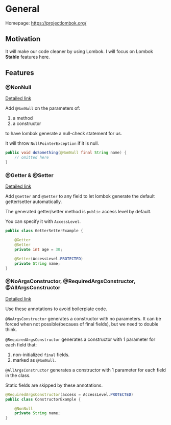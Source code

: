 # General
Homepage: https://projectlombok.org/

## Motivation
It will make our code cleaner by using Lombok.
I will focus on Lombok **Stable** features here.

## Features

### @NonNull
[Detailed link](https://projectlombok.org/features/NonNull)

Add `@NonNull` on the parameters of:
1. a method
2. a constructor

to have lombok generate a null-check statement for us.

It will throw `NullPointerException` if it is null.

```java
public void doSomething(@NonNull final String name) {
	// omitted here
}
```
### @Getter & @Setter
[Detailed link](https://projectlombok.org/features/GetterSetter)

Add `@Getter` and `@Setter` to any field to let lombok generate the default getter/setter automatically.

The generated getter/setter method is `public` access level by default.

You can specify it with `AccessLevel`.

```java
public class GetterSetterExample {

    @Getter
    @Setter
    private int age = 30;

    @Setter(AccessLevel.PROTECTED)
    private String name;
}
```
### @NoArgsConstructor, @RequiredArgsConstructor, @AllArgsConstructor
[Detailed link](https://projectlombok.org/features/constructor)

Use these annotations to avoid boilerplate code.

`@NoArgsConstructor` generates a constructor with no parameters. It can be forced when not possible(becaues of final fields), but we need to double think.

`@RequiredArgsConstructor` generates a constructor with 1 parameter for each field that:
1. non-initialized `final` fields.
2. marked as `@NonNull`.

`@AllArgsConstructor` generates a constructor with 1 parameter for each field in the class.

Static fields are skipped by these annotations.

```java
@RequiredArgsConstructor(access = AccessLevel.PROTECTED)
public class ConstructorExample {

    @NonNull
    private String name;
}
```
